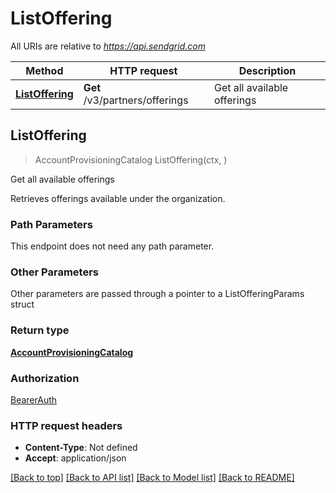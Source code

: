 # ListOffering

All URIs are relative to *https://api.sendgrid.com*

Method | HTTP request | Description
------------- | ------------- | -------------
[**ListOffering**](ListOffering.md#ListOffering) | **Get** /v3/partners/offerings | Get all available offerings



## ListOffering

> AccountProvisioningCatalog ListOffering(ctx, )

Get all available offerings

Retrieves offerings available under the organization.

### Path Parameters

This endpoint does not need any path parameter.

### Other Parameters

Other parameters are passed through a pointer to a ListOfferingParams struct


### Return type

[**AccountProvisioningCatalog**](AccountProvisioningCatalog.md)

### Authorization

[BearerAuth](../README.md#BearerAuth)

### HTTP request headers

- **Content-Type**: Not defined
- **Accept**: application/json

[[Back to top]](#) [[Back to API list]](../README.md#documentation-for-api-endpoints)
[[Back to Model list]](../README.md#documentation-for-models)
[[Back to README]](../README.md)

